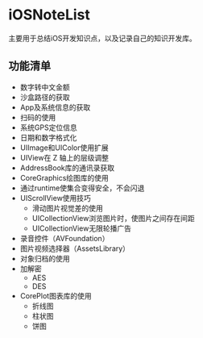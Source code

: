# iOSNoteList 

主要用于总结iOS开发知识点，以及记录自己的知识开发库。  

## 功能清单 

  - 数字转中文金额
  - 沙盒路径的获取
  - App及系统信息的获取
  - 扫码的使用
  - 系统GPS定位信息
  - 日期和数字格式化
  - UIImage和UIColor使用扩展
  - UIView在 Z 轴上的层级调整
  - AddressBook库的通讯录获取
  - CoreGraphics绘图库的使用
  - 通过runtime使集合变得安全，不会闪退
  - UIScrollView使用技巧
    - 滑动图片视觉差的使用
    - UICollectionView浏览图片时，使图片之间存在间距
    - UICollectionView无限轮播广告
  - 录音控件（AVFoundation）
  - 图片视频选择器（AssetsLibrary）
  - 对象归档的使用
  - 加解密
    - AES
    - DES
  - CorePlot图表库的使用
    - 折线图
    - 柱状图
    - 饼图
